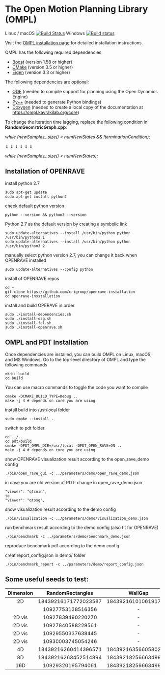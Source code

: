 The Open Motion Planning Library (OMPL)
=======================================

Linux / macOS [![Build Status](https://travis-ci.org/ompl/ompl.svg?branch=main)](https://travis-ci.org/ompl/ompl)
Windows [![Build status](https://ci.appveyor.com/api/projects/status/valuv9sabye1y35n/branch/main?svg=true)](https://ci.appveyor.com/project/mamoll/ompl/branch/main)

Visit the [OMPL installation page](https://ompl.kavrakilab.org/core/installation.html) for
detailed installation instructions.

OMPL has the following required dependencies:

* [Boost](https://www.boost.org) (version 1.58 or higher)
* [CMake](https://www.cmake.org) (version 3.5 or higher)
* [Eigen](http://eigen.tuxfamily.org) (version 3.3 or higher)

The following dependencies are optional:

* [ODE](http://ode.org) (needed to compile support for planning using the Open Dynamics Engine)
* [Py++](https://github.com/ompl/ompl/blob/main/doc/markdown/installPyPlusPlus.md) (needed to generate Python bindings)
* [Doxygen](http://www.doxygen.org) (needed to create a local copy of the documentation at
  https://ompl.kavrakilab.org/core)

To change the iteration time lagging, replace the following condition in **RandomGeomrtricGraph.cpp**:

   *while (newSamples_.size() < numNewStates && !terminationCondition);*
    
  $\Downarrow$ $\Downarrow$ $\Downarrow$ $\Downarrow$ $\Downarrow$ $\Downarrow$

   *while (newSamples_.size() < numNewStates);*

## Installation of OPENRAVE

install python 2.7
    
    sudo apt-get update
    sudo apt-get install python2

check default python version

    python --version && python3 --version
Python 2.7 as the default version by creating a symbolic link

    sudo update-alternatives --install /usr/bin/python python /usr/bin/python2 1
    sudo update-alternatives --install /usr/bin/python python /usr/bin/python3 2


manually select python version 2.7, you can change it back when OPENRAVE installed

    sudo update-alternatives --config python


install of OPENRAVE repos

    cd ~
    git clone https://github.com/crigroup/openrave-installation
    cd openrave-insstallation
install and build OPERAVE in order

    sudo ./install-dependencies.sh
    sudo ./install-osg.sh
    sudo ./install-fcl.sh
    sudo ./install-openrave.sh

## OMPL and PDT Installation
Once dependencies are installed, you can build OMPL on Linux, macOS,
and MS Windows. Go to the top-level directory of OMPL and type the
following commands

    mkdir build
    cd build
You can use macro commands to toggle the code you want to compile

    cmake -DCMAKE_BUILD_TYPE=Debug ..
    make -j 4 # depends on core you are using

install build into /usr/local folder

    sudo cmake --install .

switch to pdt folder

    cd ../..
    cd pdt/build
    cmake -DPDT_OMPL_DIR=/usr/local -DPDT_OPEN_RAVE=ON ..
    make -j 4 # depends on core you are using

show OPENRAVE visualization result according to the open_rave_demo config  

    ./bin/open_rave_gui -c ../parameters/demo/open_rave_demo.json
    
in case you are old version of PDT: change in open_rave_demo.json

    "viewer": "qtcoin",
    to
    "viewer": "qtosg",

show visualization result according to the demo config    

    ./bin/visualization -c ../parameters/demo/visualization_demo.json 

run benchmark result according to the demo config (also fit for OPENRAVE)

    ./bin/benchmark -c ../parameters/demo/benchmark_demo.json 

reproduce benchmark pdf according to the demo config

creat report_config.json in demo/ folder

    ./bin/benchmark_report -c ../parameters/demo/report_config.json

## Some useful **seeds** to test:

| Dimension | RandomRectangles  | WallGap | DividingWalls | Narrow Passages |
| :-------: |:-----------------:| :-------:|:-------:|:-------:|
| 2D        | 18439216171772023587 | 18439216101061917922 |10924827021061192|10924827021061192|
|           | 10927753138516356    | - |18439216260414396571||18439216260414396571|
| 2D vis    | 10927839490220270    | - |10929751161392370| - |
| 2D vis    | 10927840588229561    | - |10929751708513941| - |
| 2D vis    | 10929550337638445    | - |10929752226107993| - |
| 2D vis    | 10930003745054246    | - |10929752226107993| - |
| 4D        | 18439216260414396571    | 18439216356605802780 |10925074149542957| 10929992020276563 |
| 8D        | 18439216263452514894 | 18439218256663499061 |10929382775375323| - |
| 16D       | 10929320195794061 | 18439218256663499061 |10929382034216219| 10929994540264705 |